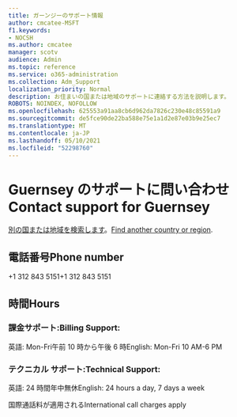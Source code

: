 ```yaml
---
title: ガーンジーのサポート情報
author: cmcatee-MSFT
f1.keywords:
- NOCSH
ms.author: cmcatee
manager: scotv
audience: Admin
ms.topic: reference
ms.service: o365-administration
ms.collection: Adm_Support
localization_priority: Normal
description: お住まいの国または地域のサポートに連絡する方法を説明します。
ROBOTS: NOINDEX, NOFOLLOW
ms.openlocfilehash: 625553a91aa8cb6d962da7826c230e48c85591a9
ms.sourcegitcommit: de5fce90de22ba588e75e1a1d2e87e03b9e25ec7
ms.translationtype: MT
ms.contentlocale: ja-JP
ms.lasthandoff: 05/10/2021
ms.locfileid: "52298760"
---
```

# <a name="contact-support-for-guernsey"></a><span data-ttu-id="85c28-103">Guernsey のサポートに問い合わせ</span><span class="sxs-lookup"><span data-stu-id="85c28-103">Contact support for Guernsey</span></span>

<span data-ttu-id="85c28-104">[別の国または地域を検索します](../../business-video/get-help-support.md)。</span><span class="sxs-lookup"><span data-stu-id="85c28-104">[Find another country or region](../../business-video/get-help-support.md).</span></span>

## <a name="phone-number"></a><span data-ttu-id="85c28-105">電話番号</span><span class="sxs-lookup"><span data-stu-id="85c28-105">Phone number</span></span>
<span data-ttu-id="85c28-106">+1 312 843 5151</span><span class="sxs-lookup"><span data-stu-id="85c28-106">+1 312 843 5151</span></span>

## <a name="hours"></a><span data-ttu-id="85c28-107">時間</span><span class="sxs-lookup"><span data-stu-id="85c28-107">Hours</span></span>
### <a name="billing-support"></a><span data-ttu-id="85c28-108">課金サポート:</span><span class="sxs-lookup"><span data-stu-id="85c28-108">Billing Support:</span></span>

<span data-ttu-id="85c28-109">英語: Mon-Fri午前 10 時から午後 6 時</span><span class="sxs-lookup"><span data-stu-id="85c28-109">English: Mon-Fri 10 AM-6 PM</span></span>

### <a name="technical-support"></a><span data-ttu-id="85c28-110">テクニカル サポート:</span><span class="sxs-lookup"><span data-stu-id="85c28-110">Technical Support:</span></span>

<span data-ttu-id="85c28-111">英語: 24 時間年中無休</span><span class="sxs-lookup"><span data-stu-id="85c28-111">English: 24 hours a day, 7 days a week</span></span>

<span data-ttu-id="85c28-112">国際通話料が適用される</span><span class="sxs-lookup"><span data-stu-id="85c28-112">International call charges apply</span></span>
